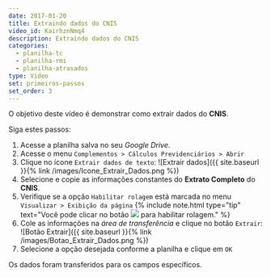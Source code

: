 ```yaml
---
date: 2017-01-20
title: Extraindo dados do CNIS
video_id: KairhznNmq4
description: Extraindo dados do CNIS
categories:
  - planilha-tc
  - planilha-rmi
  - planilha-atrasados
type: Video
set: primeiros-passos
set_order: 3
---
```


O objetivo deste vídeo é demonstrar como extrair dados do **CNIS**.

Siga estes passos:

1. Acesse a planilha salva no seu *Google Drive*.
1. Acesse o menu `Complementos > Cálculos Previdenciários > Abrir`
1. Clique no ícone `Extrair dados de texto`: ![Extrair dados]({{ site.baseurl }}{% link /images/Icone_Extrair_Dados.png %})
1. Selecione e copie as informações constantes do **Extrato Completo** do **CNIS**.
1. Verifique se a opção `Habilitar rolagem` está marcada no menu `Visualizar > Exibição da página`
{% include note.html type="tip" text="Você pode clicar no botão <img src="https://contadoria.github.io/Tutoriais/images/Botao_Habilitar_Rolagem.png"> para habilitar rolagem." %}
1. Cole as informações na *área de transferência* e clique no botão `Extrair`: ![Botão Extrair]({{ site.baseurl }}{% link /images/Botao_Extrair_Dados.png %})
1. Selecione a opção desejada conforme a planilha e clique em `OK`

Os dados foram transferidos para os campos específicos.
